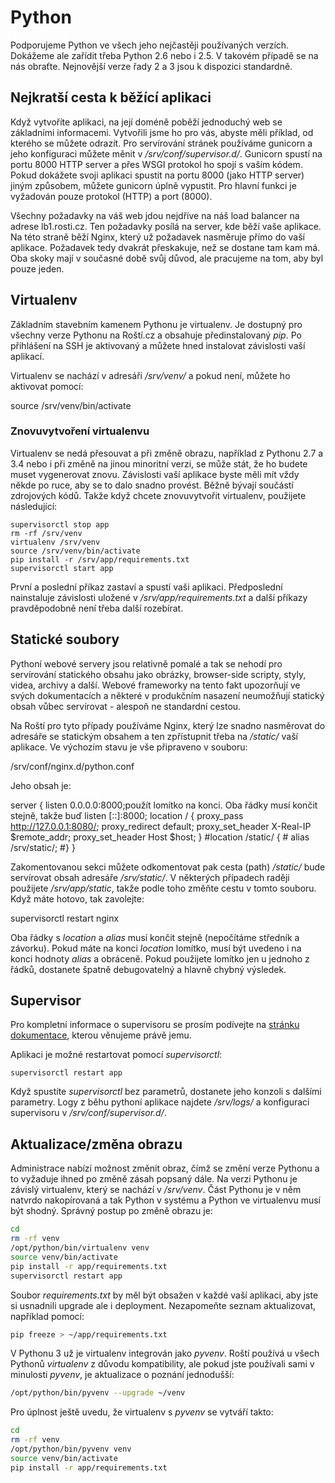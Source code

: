 # Python

Podporujeme Python ve všech jeho nejčastěji používaných verzích. Dokážeme ale zařídit třeba Python 2.6 nebo i 2.5. V takovém případě se na nás obraťte. Nejnovější verze řady 2 a 3 jsou k dispozici standardně.

## Nejkratší cesta k běžící aplikaci

Když vytvoříte aplikaci, na její doméně poběží jednoduchý web se základními informacemi. Vytvořili jsme ho pro vás, abyste měli příklad, od kterého se můžete odrazít. Pro servírování stránek používáme gunicorn a jeho konfiguraci můžete měnit v _/srv/conf/supervisor.d/_. Gunicorn spustí na portu 8000 HTTP server a přes WSGI protokol ho spojí s vaším kódem. Pokud dokážete svoji aplikaci spustit na portu 8000 (jako HTTP server) jiným způsobem, můžete gunicorn úplně vypustit. Pro hlavní funkci je vyžadován pouze protokol (HTTP) a port (8000).

Všechny požadavky na váš web jdou nejdříve na náš load balancer na adrese lb1.rosti.cz. Ten požadavky posílá na server, kde běží vaše aplikace. Na této straně běží Nginx, který už požadavek nasměruje přímo do vaší aplikace. Požadavek tedy dvakrát přeskakuje, než se dostane tam kam má. Oba skoky mají v současné době svůj důvod, ale pracujeme na tom, aby byl pouze jeden.


## Virtualenv

Základním stavebním kamenem Pythonu je virtualenv. Je dostupný pro všechny verze Pythonu na Roští.cz a obsahuje předinstalovaný _pip_. Po přihlášení na SSH je aktivovaný a můžete hned instalovat závislosti vaší aplikací.

Virtualenv se nachází v adresáři _/srv/venv/_ a pokud není, můžete ho aktivovat pomocí:

  source /srv/venv/bin/activate

### Znovuvytvoření virtualenvu

Virtualenv se nedá přesouvat a při změně obrazu, například z Pythonu 2.7 a 3.4 nebo i při změně na jinou minoritní verzi, se může stát, že ho budete muset vygenerovat znovu. Závislosti vaší aplikace byste měli mít vždy někde po ruce, aby se to dalo snadno provést. Běžně bývají součástí zdrojových kódů. Takže když chcete znovuvytvořit virtualenv, použijete následující:

```shell
supervisorctl stop app
rm -rf /srv/venv
virtualenv /srv/venv
source /srv/venv/bin/activate
pip install -r /srv/app/requirements.txt
supervisorctl start app
```

První a poslední příkaz zastaví a spustí vaši aplikaci. Předposlední nainstaluje závislosti uložené v _/srv/app/requirements.txt_ a další příkazy pravděpodobně není třeba další rozebírat.

## Statické soubory

Pythoní webové servery jsou relativně pomalé a tak se nehodí pro servírování statického obsahu jako obrázky, browser-side scripty, styly, videa, archivy a další. Webové frameworky na tento fakt upozorňují ve svých dokumentacích a některé v produkčním nasazení neumožňují statický obsah vůbec servírovat - alespoň ne standardní cestou.

Na Roští pro tyto případy používáme Nginx, který lze snadno nasměrovat do adresáře se statickým obsahem a ten zpřístupnit třeba na */static/* vaší aplikace. Ve výchozím stavu je vše připraveno v souboru:

  /srv/conf/nginx.d/python.conf

Jeho obsah je:

  server {
      listen       0.0.0.0:8000;použít lomítko na konci. Oba řádky musí končit stejně, takže buď
      listen       [::]:8000;
      location / {
          proxy_pass         http://127.0.0.1:8080/;
          proxy_redirect     default;
          proxy_set_header   X-Real-IP  $remote_addr;
          proxy_set_header   Host       $host;
      }
      #location /static/ {
      #    alias /srv/static/;
      #}
  }

Zakomentovanou sekci můžete odkomentovat pak cesta (path) */static/* bude servírovat obsah adresáře */srv/static/*. V některých případech raději použijete */srv/app/static*, takže podle toho změňte cestu v tomto souboru. Když máte hotovo, tak zavolejte:

  supervisorctl restart nginx

Oba řádky s *location* a *alias* musí končit stejně (nepočítáme středník a závorku). Pokud máte na konci *location* lomítko, musí být uvedeno i na konci hodnoty *alias* a obráceně. Pokud použijete lomítko jen u jednoho z řádků, dostanete špatně debugovatelný a hlavně chybný výsledek.

## Supervisor

Pro kompletní informace o supervisoru se prosím podívejte na [stránku dokumentace](../tools/supervisor.md), kterou věnujeme právě jemu.

Aplikaci je možné restartovat pomocí _supervisorctl_:

```shell
supervisorctl restart app
```

Když spustíte _supervisorctl_ bez parametrů, dostanete jeho konzoli s dalšími parametry. Logy z běhu pythoní aplikace najdete _/srv/logs/_ a konfiguraci supervisoru v _/srv/conf/supervisor.d/_.

## Aktualizace/změna obrazu

Administrace nabízí možnost změnit obraz, čímž se změní verze Pythonu a to vyžaduje ihned po změně zásah popsaný dále. Na verzi Pythonu je závislý virtualenv, který se nachází v */srv/venv*. Část Pythonu je v něm natvrdo nakopírovaná a tak Python v systému a Python ve virtualenvu musí být shodný. Správný postup po změně obrazu je:

```bash
cd
rm -rf venv
/opt/python/bin/virtualenv venv
source venv/bin/activate
pip install -r app/requirements.txt
supervisorctl restart app
```

Soubor *requirements.txt* by měl být obsažen v každé vaší aplikaci, aby jste si usnadnili upgrade ale i deployment. Nezapomeňte seznam aktualizovat, například pomocí:

```bash
pip freeze > ~/app/requirements.txt
```

V Pythonu 3 už je virtualenv integrován jako *pyvenv*. Roští používá u všech Pythonů *virtualenv* z důvodu kompatibility, ale pokud jste používali sami v minulosti *pyvenv*, je aktualizace o poznání jednodušší:

```bash
/opt/python/bin/pyvenv --upgrade ~/venv
```

Pro úplnost ještě uvedu, že virtualenv s *pyvenv* se vytváří takto:

```bash
cd
rm -rf venv
/opt/python/bin/pyvenv venv
source venv/bin/activate
pip install -r app/requirements.txt
```
